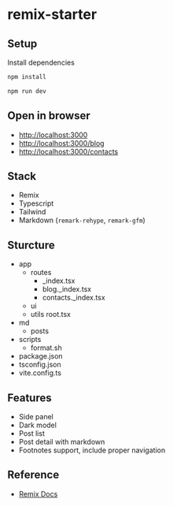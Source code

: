 # remix-starter

## Setup

Install dependencies

```sh
npm install
```

```sh
npm run dev
```

## Open in browser

- [http://localhost:3000](http://localhost:3000)
- [http://localhost:3000/blog](http://localhost:3000/blog)
- [http://localhost:3000/contacts](http://localhost:3000/contacts)

## Stack

- Remix
- Typescript
- Tailwind
- Markdown (`remark-rehype`, `remark-gfm`)

## Sturcture

- app
  - routes
    - \_index.tsx
    - blog.\_index.tsx
    - contacts.\_index.tsx
  - ui
  - utils
    root.tsx
- md
  - posts
- scripts
  - format.sh
- package.json
- tsconfig.json
- vite.config.ts

## Features

- Side panel
- Dark model
- Post list
- Post detail with markdown
- Footnotes support, include proper navigation

## Reference

- [Remix Docs](https://remix.run/docs)
